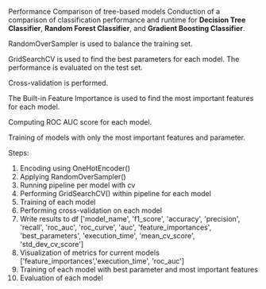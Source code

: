 
Performance Comparison of tree-based models
Conduction of a comparison of classification performance and runtime for **Decision Tree Classifier**, **Random Forest Classifier**, and **Gradient Boosting Classifier**.

RandomOverSampler is used to balance the training set.

GridSearchCV is used to find the best parameters for each model. The performance is evaluated on the test set.

Cross-validation is performed. 

The Built-in Feature Importance is used to find the most important features for each model.

Computing ROC AUC score for each model.

Training of models with only the most important features and parameter.

Steps:

1. Encoding using OneHotEncoder()
2. Applying RandomOverSampler()
3. Running pipeline per model with cv
4. Performing GridSearchCV() within pipeline for each model
5. Training of each model
6. Performing cross-validation on each model
7. Write results to df ['model_name', 'f1_score', 'accuracy', 'precision', 'recall', 'roc_auc',  'roc_curve', 'auc', 'feature_importances',
                        'best_parameters', 'execution_time', 'mean_cv_score', 'std_dev_cv_score']
8. Visualization of metrics for current models ['feature_importances','execution_time', 'roc_auc']
9. Training of each model with best parameter and most important features
10. Evaluation of each model
